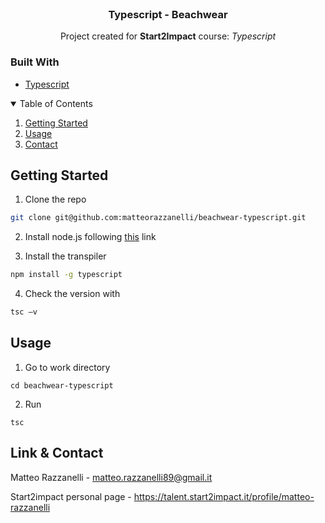 <!-- PROJECT LOGO -->
<br />
<div align="center">
  <h3 align="center">Typescript - Beachwear</h3>
  <p align="center">Project created for <strong>Start2Impact</strong> course: <em>Typescript</em></p>
</div>

### Built With

* [Typescript](https://www.typescriptlang.org/)

<!-- TABLE OF CONTENTS -->
<details open="open">
  <summary>Table of Contents</summary>
  <ol>
    <li><a href="#getting-started">Getting Started</a></li>
    <li><a href="#usage">Usage</a></li>
    <li><a href="#contact">Contact</a></li>
  </ol>
</details>

<!-- GETTING STARTED -->
## Getting Started

1. Clone the repo

```sh
git clone git@github.com:matteorazzanelli/beachwear-typescript.git
```

2. Install node.js following [this](https://nodejs.org/en/download/package-manager) link

3. Install the transpiler 

```sh
npm install -g typescript
```

4. Check the version with
```sh
tsc –v
```

<!-- USAGE -->
## Usage

1. Go to work directory
```
cd beachwear-typescript
```

2. Run
```
tsc
```

<!-- CONTACT -->
## Link & Contact

Matteo Razzanelli - matteo.razzanelli89@gmail.it

Start2impact personal page - https://talent.start2impact.it/profile/matteo-razzanelli